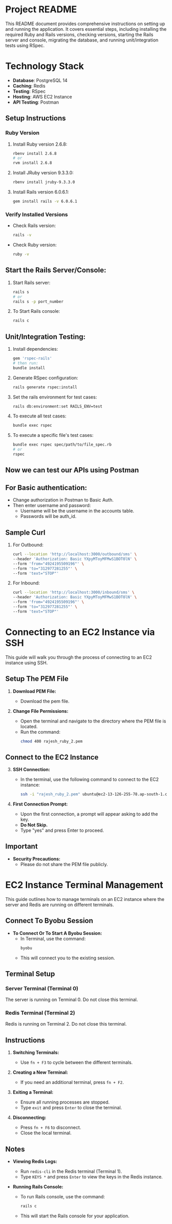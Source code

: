 # Project README

This README document provides comprehensive instructions on setting up and running the application. It covers essential steps, including installing the required Ruby and Rails versions, checking versions, starting the Rails server and console, migrating the database, and running unit/integration tests using RSpec.


# Technology Stack

- **Database**: PostgreSQL 14
- **Caching**: Redis
- **Testing**: RSpec
- **Hosting**: AWS EC2 Instance
- **API Testing**: Postman



## Setup Instructions

### Ruby Version

1. Install Ruby version 2.6.8:

    ```bash
    rbenv install 2.6.8
    # or
    rvm install 2.6.8
    ```

2. Install JRuby version 9.3.3.0:

    ```bash
    rbenv install jruby-9.3.3.0
    ```

3. Install Rails version 6.0.6.1:

    ```bash
    gem install rails -v 6.0.6.1
    ```

### Verify Installed Versions

- Check Rails version:

    ```bash
    rails -v
    ```

- Check Ruby version:

    ```bash
    ruby -v
    ```

## Start the Rails Server/Console:

1. Start Rails server:

    ```bash
    rails s
    # or 
    rails s -p port_number
    ```

2. To Start Rails console:

    ```bash
    rails c
    ```

## Unit/Integration Testing:

1. Install dependencies:

    ```bash
    gem 'rspec-rails'
    # then run: 
    bundle install
    ```

2. Generate RSpec configuration:

    ```bash
    rails generate rspec:install
    ```

3. Set the rails environment for test cases:

    ```bash
    rails db:environment:set RAILS_ENV=test
    ```

4. To execute all test cases:

    ```bash
    bundle exec rspec
    ```

5. To execute a specific file's test cases:

    ```bash
    bundle exec rspec spec/path/to/file_spec.rb
    # or 
    rspec
    ```

## Now we can test our APIs using Postman

## For Basic authentication:

- Change authorization in Postman to Basic Auth.
- Then enter username and password:
    - Username will be the username in the accounts table.
    - Passwords will be auth_id.

## Sample Curl 

1. For Outbound:

    ```bash
    curl --location 'http://localhost:3000/outbound/sms' \
    --header 'Authorization: Basic YXpyMToyMFMwS1BOT0lN' \
    --form 'from="4924195509196"' \
    --form 'to="312977281255"' \
    --form 'text="STOP"'
    ```

2. For Inbound:

    ```bash
    curl --location 'http://localhost:3000/inbound/sms' \
    --header 'Authorization: Basic YXpyMToyMFMwS1BOT0lN' \
    --form 'from="4924195509196"' \
    --form 'to="312977281255"' \
    --form 'text="STOP"'
    ```

# Connecting to an EC2 Instance via SSH

This guide will walk you through the process of connecting to an EC2 instance using SSH.

## Setup The PEM File

1. **Download PEM File:**
   - Download the pem file.

2. **Change File Permissions:**
   - Open the terminal and navigate to the directory where the PEM file is located.
   - Run the command:
     ```bash
     chmod 400 rajesh_ruby_2.pem
     ```

## Connect to the EC2 Instance

3. **SSH Connection:**
   - In the terminal, use the following command to connect to the EC2 instance:
     ```bash
     ssh -i "rajesh_ruby_2.pem" ubuntu@ec2-13-126-255-78.ap-south-1.compute.amazonaws.com
     ```

4. **First Connection Prompt:**
   - Upon the first connection, a prompt will appear asking to add the key.
   - **Do Not Skip.**
   - Type "yes" and press Enter to proceed.


## Important
- **Security Precautions:**
  - Please do not share the PEM file publicly.


# EC2 Instance Terminal Management

This guide outlines how to manage terminals on an EC2 instance where the server and Redis are running on different terminals.

## Connect To Byobu Session

- **To Connect Or To Start A Byobu Session:**
  - In Terminal, use the command:
    ```bash
    byobu
    ```
  - This will connect you to the existing session.

## Terminal Setup

### Server Terminal (Terminal 0)
The server is running on Terminal 0. Do not close this terminal.

### Redis Terminal (Terminal 2)
Redis is running on Terminal 2. Do not close this terminal.

## Instructions
1. **Switching Terminals:**
   - Use `fn + F3` to cycle between the different terminals.
   
2. **Creating a New Terminal:**
   - If you need an additional terminal, press `fn + F2`.
   
3. **Exiting a Terminal:**
   - Ensure all running processes are stopped.
   - Type `exit` and press `Enter` to close the terminal.

4. **Disconnecting:**
   - Press `fn + F6` to disconnect.
   - Close the local terminal.

## Notes
- **Viewing Redis Logs:**
  - Run `redis-cli` in the Redis terminal (Terminal 1).
  - Type `KEYS *` and press `Enter` to view the keys in the Redis instance.

- **Running Rails Console:**
  - To run Rails console, use the command:
    ```bash
    rails c
    ```
  - This will start the Rails console for your application.